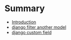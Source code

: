 # Summary

* [Introduction](README.md)
* [django filter another model](chapter1.md)
* [django custom field](django-custom-field.md)

